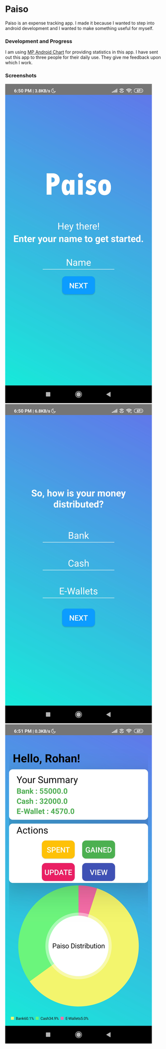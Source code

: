 # Paiso
Paiso is an expense tracking app. I made it because I wanted to step into android development and I wanted to make something useful for myself.

### Development and Progress
I am using [MP Android Chart](https://github.com/PhilJay/MPAndroidChart) for providing statistics in this app.
I have sent out this app to three people for their daily use. They give me feedback upon which I work.

### Screenshots
![Image 1](https://github.com/viveknathani/Paiso/blob/master/screenshots/Image1.jpg) ![Image 2](https://github.com/viveknathani/Paiso/blob/master/screenshots/Image2.jpg) ![Image 3](https://github.com/viveknathani/Paiso/blob/master/screenshots/Image3.jpg)
